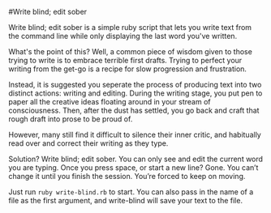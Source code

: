 #Write blind; edit sober

Write blind; edit sober is a simple ruby script that lets you write text from the command line while only displaying the last word you've written.

What's the point of this? Well, a common piece of wisdom given to those trying to write is to embrace terrible first drafts. Trying to perfect your writing from the get-go is a recipe for slow progression and frustration.

Instead, it is suggested you seperate the process of producing text into two distinct actions: writing and editing. During the writing stage, you put pen to paper all the creative ideas floating around in your stream of consciousness. Then, after the dust has settled, you go back and craft that rough draft into prose to be proud of.

However, many still find it difficult to silence their inner critic, and habitually read over and correct their writing as they type.

Solution? Write blind; edit sober. You can only see and edit the current word you are typing. Once you press space, or start a new line? Gone. You can’t change it until you finish the session. You’re forced to keep on moving.

Just run `ruby write-blind.rb` to start. You can also pass in the name of a file as the first argument, and write-blind will save your text to the file.